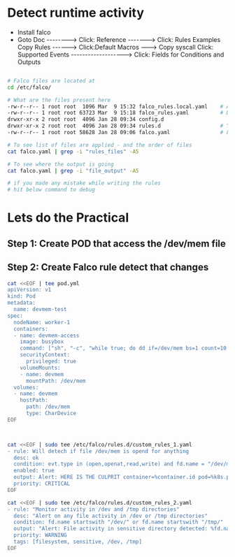 # Detect runtime activity
- Install falco
- Goto Doc --------> Click: Reference -------> Click: Rules Examples
  Copy Rules ------> Click:Default Macros ---> Copy syscall
  Click: Supported Events -------------------> Click: Fields for Conditions and Outputs


```bash

# Falco files are located at
cd /etc/falco/

# What are the files present here
-rw-r--r-- 1 root root  1096 Mar  9 15:32 falco_rules.local.yaml    # ADD YOUR CUSTOM RULE HERE
-rw-r--r-- 1 root root 63723 Mar  9 15:18 falco_rules.yaml          # DEFAULT RULES ARE HERE
drwxr-xr-x 2 root root  4096 Jan 28 09:34 config.d
drwxr-xr-x 2 root root  4096 Jan 28 09:34 rules.d                   # YOU CAN ALSO ADD YOUR RULES HERE
-rw-r--r-- 1 root root 58628 Jan 28 09:06 falco.yaml                # FALCO DEFAULT CONFIG

# To see list of files are applied - and the order of files
cat falco.yaml | grep -i "rules_files" -A5

# To see where the output is going
cat falco.yaml | grep -i "file_output" -A5

# if you made any mistake while writing the rules
# hit below command to debug

```

# Lets do the Practical
## Step 1: Create POD that access the /dev/mem file
## Step 2: Create Falco rule detect that changes

```bash
cat <<EOF | tee pod.yml
apiVersion: v1
kind: Pod
metadata:
  name: devmem-test
spec:
  nodeName: worker-1
  containers:
  - name: devmem-access
    image: busybox
    command: ["sh", "-c", "while true; do dd if=/dev/mem bs=1 count=10 2>/dev/null || echo 'Access failed'; sleep 1; done"]
    securityContext:
      privileged: true
    volumeMounts:
    - name: devmem
      mountPath: /dev/mem
  volumes:
  - name: devmem
    hostPath:
      path: /dev/mem
      type: CharDevice
EOF



cat <<EOF | sudo tee /etc/falco/rules.d/custom_rules_1.yaml
- rule: Will detech if file /dev/mem is opend for anything
  desc: ok
  condition: evt.type in (open,openat,read,write) and fd.name = "/dev/mem"
  enabled: true
  output: Alert: HERE IS THE CULPRIT container=%container.id pod=%k8s.pod.name user=%user.uid username=%user.name process=%proc.cmdline
  priority: CRITICAL
EOF

cat <<EOF | sudo tee /etc/falco/rules.d/custom_rules_2.yaml
- rule: "Monitor activity in /dev and /tmp directories"
  desc: "Alert on any file activity in /dev or /tmp directories"
  condition: fd.name startswith "/dev/" or fd.name startswith "/tmp/"
  output: "Alert: File activity in sensitive directory detected: %fd.name container=%container.id pod=%k8s.pod.name process: %proc.cmdline (user=%user.name)"
  priority: WARNING
  tags: [filesystem, sensitive, /dev, /tmp]
EOF
```